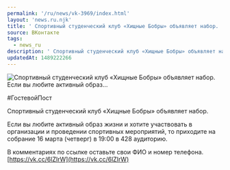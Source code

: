 ```yaml
---
permalink: '/ru/news/vk-3969/index.html'
layout: 'news.ru.njk'
title: ' Спортивный студенческий клуб «Хищные Бобры» объявляет набор.    Если вы любите активный образ…'
source: ВКонтакте
tags:
  - news_ru
description: ' Спортивный студенческий клуб «Хищные Бобры» объявляет набор.    Если вы любите активный образ…'
updatedAt: 1489222266
---
```

![ Спортивный студенческий клуб «Хищные Бобры» объявляет набор.    Если вы любите активный образ…](https://sun9-68.userapi.com/impf/c639123/v639123484/102eb/Wpe3CctKxEI.jpg?size=1280x900&quality=96&proxy=1&sign=40bea813606f33d9a3e60edad6f41914&c_uniq_tag=LPm5W4L9UVwjNSRLmZ2KugSwYnwe0yTgc-Im6NuVzsE&type=album)

#ГостевойПост

Спортивный студенческий клуб «Хищные Бобры» объявляет набор.

Если вы любите активный образ жизни и хотите участвовать в организации и проведении спортивных мероприятий, то приходите на собрание 16 марта (четверг) в 19:00 в 428 аудиторию.

В комментариях по ссылке оставьте свои ФИО и номер телефона.
[https://vk.cc/6lZIrW](https://vk.cc/6lZIrW)
